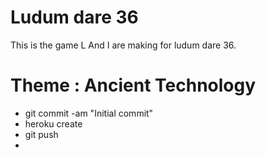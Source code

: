 # Ludum dare 36

This is the game L And I are making for ludum dare 36.

# Theme : Ancient Technology

* git commit -am "Initial commit"
* heroku create
* git push
* 